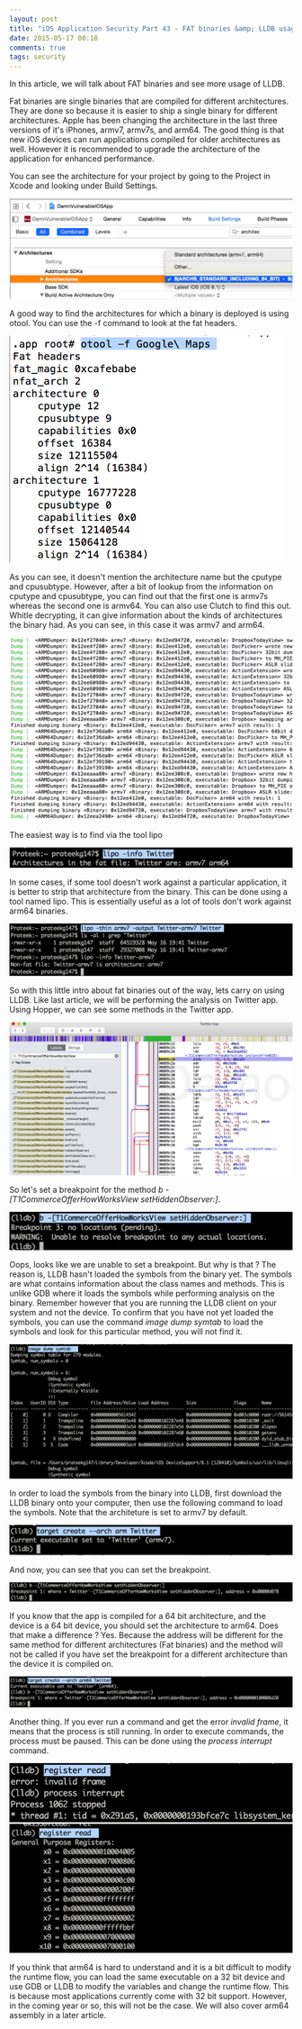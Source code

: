 ```yaml
---
layout: post
title: "iOS Application Security Part 43 - FAT binaries &amp; LLDB usage continued"
date: 2015-05-17 00:18
comments: true
tags: security
---
```

In this article, we will talk about FAT binaries and see more usage of LLDB.

Fat binaries are single binaries that are compiled for different architectures. They are done so because it is easier to ship a single binary for different architectures. Apple has been changing the architecture in the last three versions of it's iPhones, armv7, armv7s, and arm64\. The good thing is that new iOS devices can run applications compiled for older architectures as well. However it is recommended to upgrade the architecture of the application for enhanced performance.

You can see the architecture for your project by going to the Project in Xcode and looking under Build Settings.

<!--more-->

![1]( /images/posts/ios43/1.png) 

A good way to find the architectures for which a binary is deployed is using otool. You can use the -f command to look at the fat headers.

![2]( /images/posts/ios43/2.png)

As you can see, it doesn't mention the architecture name but the cputype and cpusubtype. However, after a bit of lookup from the information on cputype and cpusubtype, you can find out that the first one is armv7s whereas the second one is armv64\. You can also use Clutch to find this out. Whitle decrypting, it can give information about the kinds of architectures the binary had. As you can see, in this case it was armv7 and arm64.

![3]( /images/posts/ios43/3.png)

The easiest way is to find via the tool lipo

![3s]( /images/posts/ios43/3s.png)

In some cases, if some tool doesn't work against a particular application, it is better to strip that architecture from the binary. This can be done using a tool named lipo. This is essentially useful as a lot of tools don't work against arm64 binaries.

![4]( /images/posts/ios43/4.png)

So with this little intro about fat binaries out of the way, lets carry on using LLDB. Like last article, we will be performing the analysis on Twitter app. Using Hopper, we can see some methods in the Twitter app.

![5]( /images/posts/ios43/5.png)

So let's set a breakpoint for the method _b -[T1CommerceOfferHowWorksView setHiddenObserver:]_.

![6]( /images/posts/ios43/6.png)

Oops, looks like we are unable to set a breakpoint. But why is that ? The reason is, LLDB hasn't loaded the symbols from the binary yet. The symbols are what contains information about the class names and methods. This is unlike GDB where it loads the symbols while performing analysis on the binary. Remember however that you are running the LLDB client on your system and not the device. To confirm that you have not yet loaded the symbols, you can use the command _image dump symtab_ to load the symbols and look for this particular method, you will not find it.

![7]( /images/posts/ios43/7.png)

In order to load the symbols from the binary into LLDB, first download the LLDB binary onto your computer, then use the following command to load the symbols. Note that the architeture is set to armv7 by default.

![8]( /images/posts/ios43/8.png)

And now, you can see that you can set the breakpoint.

![9]( /images/posts/ios43/9.png)

If you know that the app is compiled for a 64 bit architecture, and the device is a 64 bit device, you should set the architecture to arm64\. Does that make a difference ? Yes. Because the address will be different for the same method for different architectures (Fat binaries) and the method will not be called if you have set the breakpoint for a different architecture than the device it is compiled on.

![10]( /images/posts/ios43/10.png)

Another thing. If you ever run a command and get the error _invalid frame_, it means that the process is still running. In order to execute commands, the process must be paused. This can be done using the _process interrupt_ command.

![X1]( /images/posts/ios43/x1.png) ![X2]( /images/posts/ios43/x2.png)

If you think that arm64 is hard to understand and it is a bit difficult to modify the runtime flow, you can load the same executable on a 32 bit device and use GDB or LLDB to modify the variables and change the runtime flow. This is because most applications currently come with 32 bit support. However, in the coming year or so, this will not be the case. We will also cover arm64 assembly in a later article.
